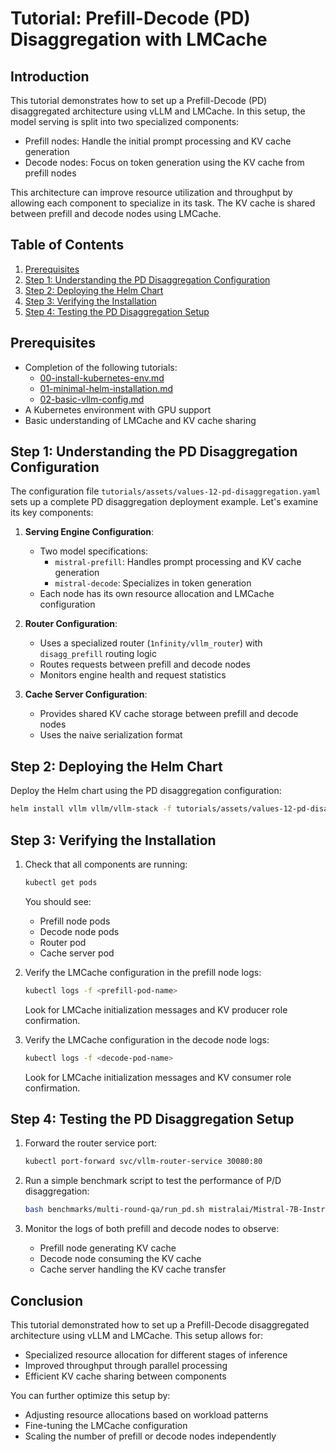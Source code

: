 # Tutorial: Prefill-Decode (PD) Disaggregation with LMCache

## Introduction

This tutorial demonstrates how to set up a Prefill-Decode (PD) disaggregated architecture using vLLM and LMCache. In this setup, the model serving is split into two specialized components:

- Prefill nodes: Handle the initial prompt processing and KV cache generation
- Decode nodes: Focus on token generation using the KV cache from prefill nodes

This architecture can improve resource utilization and throughput by allowing each component to specialize in its task. The KV cache is shared between prefill and decode nodes using LMCache.

## Table of Contents

1. [Prerequisites](#prerequisites)
2. [Step 1: Understanding the PD Disaggregation Configuration](#step-1-understanding-the-pd-disaggregation-configuration)
3. [Step 2: Deploying the Helm Chart](#step-2-deploying-the-helm-chart)
4. [Step 3: Verifying the Installation](#step-3-verifying-the-installation)
5. [Step 4: Testing the PD Disaggregation Setup](#step-4-testing-the-pd-disaggregation-setup)

## Prerequisites

- Completion of the following tutorials:
  - [00-install-kubernetes-env.md](00-install-kubernetes-env.md)
  - [01-minimal-helm-installation.md](01-minimal-helm-installation.md)
  - [02-basic-vllm-config.md](02-basic-vllm-config.md)
- A Kubernetes environment with GPU support
- Basic understanding of LMCache and KV cache sharing

## Step 1: Understanding the PD Disaggregation Configuration

The configuration file `tutorials/assets/values-12-pd-disaggregation.yaml` sets up a complete PD disaggregation deployment example. Let's examine its key components:

1. **Serving Engine Configuration**:
   - Two model specifications:
     - `mistral-prefill`: Handles prompt processing and KV cache generation
     - `mistral-decode`: Specializes in token generation
   - Each node has its own resource allocation and LMCache configuration

2. **Router Configuration**:
   - Uses a specialized router (`1nfinity/vllm_router`) with `disagg_prefill` routing logic
   - Routes requests between prefill and decode nodes
   - Monitors engine health and request statistics

3. **Cache Server Configuration**:
   - Provides shared KV cache storage between prefill and decode nodes
   - Uses the naive serialization format

## Step 2: Deploying the Helm Chart

Deploy the Helm chart using the PD disaggregation configuration:

```bash
helm install vllm vllm/vllm-stack -f tutorials/assets/values-12-pd-disaggregation.yaml
```

## Step 3: Verifying the Installation

1. Check that all components are running:

   ```bash
   kubectl get pods
   ```

   You should see:
   - Prefill node pods
   - Decode node pods
   - Router pod
   - Cache server pod

2. Verify the LMCache configuration in the prefill node logs:

   ```bash
   kubectl logs -f <prefill-pod-name>
   ```

   Look for LMCache initialization messages and KV producer role confirmation.

3. Verify the LMCache configuration in the decode node logs:

   ```bash
   kubectl logs -f <decode-pod-name>
   ```

   Look for LMCache initialization messages and KV consumer role confirmation.

## Step 4: Testing the PD Disaggregation Setup

1. Forward the router service port:

   ```bash
   kubectl port-forward svc/vllm-router-service 30080:80
   ```

2. Run a simple benchmark script to test the performance of P/D disaggregation:

   ```bash
   bash benchmarks/multi-round-qa/run_pd.sh mistralai/Mistral-7B-Instruct-v0.2 http://localhost:30080/v1 stack
   ```

3. Monitor the logs of both prefill and decode nodes to observe:
   - Prefill node generating KV cache
   - Decode node consuming the KV cache
   - Cache server handling the KV cache transfer

## Conclusion

This tutorial demonstrated how to set up a Prefill-Decode disaggregated architecture using vLLM and LMCache. This setup allows for:

- Specialized resource allocation for different stages of inference
- Improved throughput through parallel processing
- Efficient KV cache sharing between components

You can further optimize this setup by:

- Adjusting resource allocations based on workload patterns
- Fine-tuning the LMCache configuration
- Scaling the number of prefill or decode nodes independently
